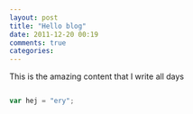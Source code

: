 ```yaml
---
layout: post
title: "Hello blog"
date: 2011-12-20 00:19
comments: true
categories: 
---
```


This is the amazing content that I write all days

``` javascript

var hej = "ery";

```

